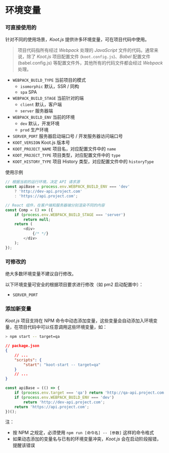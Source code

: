 # 环境变量

### 可直接使用的

针对不同的使用场景，_Koot.js_ 提供许多环境变量，可在项目代码中使用。

> 项目代码指所有经过 _Webpack_ 处理的 _JavaScript_ 文件的代码。通常来说，除了 _Koot.js_ 项目配置文件 (`koot.config.js`)、_Babel_ 配置文件 (babel.config.js) 等配置文件外，其他所有的代码文件都会经过 _Webpack_ 处理。

-   `WEBPACK_BUILD_TYPE` 当前项目的模式
    -   `isomorphic` 默认，SSR / 同构
    -   `spa` SPA
-   `WEBPACK_BUILD_STAGE` 当前针对的端
    -   `client` 默认，客户端
    -   `server` 服务器端
-   `WEBPACK_BUILD_ENV` 当前的环境
    -   `dev` 默认，开发环境
    -   `prod` 生产环境
-   `SERVER_PORT` 服务器启动端口号 / 开发服务器访问端口号
-   `KOOT_VERSION` Koot.js 版本号
-   `KOOT_PROJECT_NAME` 项目名，对应配置文件中的 `name`
-   `KOOT_PROJECT_TYPE` 项目类型，对应配置文件中的 `type`
-   `KOOT_HISTORY_TYPE` 项目 History 类型，对应配置文件中的 `historyType`

使用示例

```javascript
// 根据当前的运行环境，决定 API 请求源
const apiBase = process.env.WEBPACK_BUILD_ENV === 'dev'
    ? 'http://dev-api.project.com'
    : 'https://api.project.com';

// React 组件，在客户端和服务器端分别渲染不同的内容
const Comp = () => ({
    if (process.env.WEBPACK_BUILD_STAGE === 'server')
        return null;
    return (
        <div>
            {/* */}
        </div>
    );
});
```

### 可修改的

绝大多数环境变量不建议自行修改。

以下环境变量可安全的根据项目要求进行修改（如 pm2 启动配置中）：

-   `SERVER_PORT`

### 添加新变量

_Koot.js_ 项目支持在 NPM 命令中动态添加变量，这些变量会自动添加入环境变量，在项目代码中可以任意调用这些环境变量，如：

```bash
> npm start -- target=qa
```

```json
// package.json
{
    // ...
    "scripts": {
        "start": "koot-start -- target=qa"
    }
    // ...
}
```

```javascript
const apiBase = (() => {
    if (process.env.target === 'qa') return 'http://qa-api.project.com';
    if (process.env.WEBPACK_BUILD_ENV === 'dev')
        return 'http://dev-api.project.com';
    return 'https://api.project.com';
})();
```

注：

-   按 NPM 之规定，必须使用 `npm run [命令名] -- [参数]` 这样的命令格式
-   如果动态添加的变量名与已有的环境变量冲突，_Koot.js_ 会在启动阶段报错，提醒该错误
